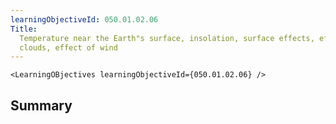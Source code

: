 ```yaml
---
learningObjectiveId: 050.01.02.06
Title:
  Temperature near the Earth"s surface, insolation, surface effects, effect of
  clouds, effect of wind
---
```


```tsx eval
<LearningOBjectives learningObjectiveId={050.01.02.06} />
```

## Summary
